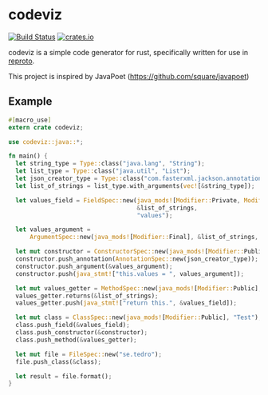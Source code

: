 # codeviz

[![Build Status](https://travis-ci.org/udoprog/codeviz.svg?branch=master)](https://travis-ci.org/udoprog/codeviz)
[![crates.io](https://img.shields.io/crates/v/codeviz.svg?maxAge=2592000)](https://crates.io/crates/codeviz)

codeviz is a simple code generator for rust, specifically written for use in [reproto][reproto].

This project is inspired by JavaPoet (https://github.com/square/javapoet)

[reproto]: https://github.com/udoprog/reproto

## Example

```rust
#[macro_use]
extern crate codeviz;

use codeviz::java::*;

fn main() {
  let string_type = Type::class("java.lang", "String");
  let list_type = Type::class("java.util", "List");
  let json_creator_type = Type::class("com.fasterxml.jackson.annotation", "JsonCreator");
  let list_of_strings = list_type.with_arguments(vec![&string_type]);

  let values_field = FieldSpec::new(java_mods![Modifier::Private, Modifier::Final],
                                    &list_of_strings,
                                    "values");

  let values_argument =
      ArgumentSpec::new(java_mods![Modifier::Final], &list_of_strings, "values");

  let mut constructor = ConstructorSpec::new(java_mods![Modifier::Public]);
  constructor.push_annotation(AnnotationSpec::new(json_creator_type));
  constructor.push_argument(&values_argument);
  constructor.push(java_stmt!["this.values = ", values_argument]);

  let mut values_getter = MethodSpec::new(java_mods![Modifier::Public], "getValues");
  values_getter.returns(&list_of_strings);
  values_getter.push(java_stmt!["return this.", &values_field]);

  let mut class = ClassSpec::new(java_mods![Modifier::Public], "Test");
  class.push_field(&values_field);
  class.push_constructor(&constructor);
  class.push_method(&values_getter);

  let mut file = FileSpec::new("se.tedro");
  file.push_class(&class);

  let result = file.format();
}
```
